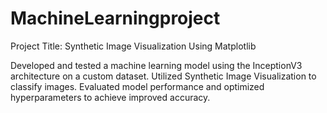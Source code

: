 # MachineLearningproject
Project Title: Synthetic Image Visualization Using Matplotlib

Developed and tested a machine learning model using the InceptionV3 architecture on a custom dataset. Utilized Synthetic Image Visualization to classify images. Evaluated model performance and optimized hyperparameters to achieve improved accuracy.
